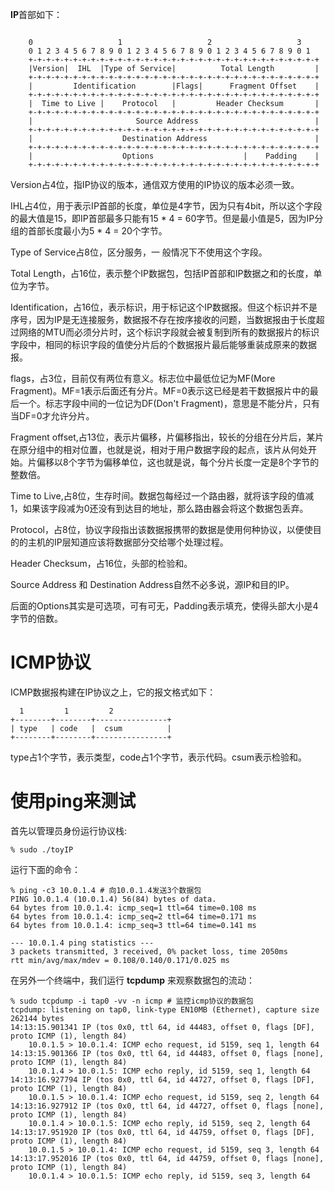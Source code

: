 **IP**首部如下：

```shell

    0                   1                   2                   3
    0 1 2 3 4 5 6 7 8 9 0 1 2 3 4 5 6 7 8 9 0 1 2 3 4 5 6 7 8 9 0 1
    +-+-+-+-+-+-+-+-+-+-+-+-+-+-+-+-+-+-+-+-+-+-+-+-+-+-+-+-+-+-+-+-+
    |Version|  IHL  |Type of Service|          Total Length         |
    +-+-+-+-+-+-+-+-+-+-+-+-+-+-+-+-+-+-+-+-+-+-+-+-+-+-+-+-+-+-+-+-+
    |         Identification        |Flags|      Fragment Offset    |
    +-+-+-+-+-+-+-+-+-+-+-+-+-+-+-+-+-+-+-+-+-+-+-+-+-+-+-+-+-+-+-+-+
    |  Time to Live |    Protocol   |         Header Checksum       |
    +-+-+-+-+-+-+-+-+-+-+-+-+-+-+-+-+-+-+-+-+-+-+-+-+-+-+-+-+-+-+-+-+
    |                       Source Address                          |
    +-+-+-+-+-+-+-+-+-+-+-+-+-+-+-+-+-+-+-+-+-+-+-+-+-+-+-+-+-+-+-+-+
    |                    Destination Address                        |
    +-+-+-+-+-+-+-+-+-+-+-+-+-+-+-+-+-+-+-+-+-+-+-+-+-+-+-+-+-+-+-+-+
    |                    Options                    |    Padding    |
    +-+-+-+-+-+-+-+-+-+-+-+-+-+-+-+-+-+-+-+-+-+-+-+-+-+-+-+-+-+-+-+-+
```
Version占4位，指IP协议的版本，通信双方使用的IP协议的版本必须一致。

IHL占4位，用于表示IP首部的长度，单位是4字节，因为只有4bit，所以这个字段的最大值是15，即IP首部最多只能有15 * 4 = 60字节。但是最小值是5，因为IP分组的首部长度最小为5 * 4 = 20个字节。

Type of Service占8位，区分服务，一 般情况下不使用这个字段。

Total Length，占16位，表示整个IP数据包，包括IP首部和IP数据之和的长度，单位为字节。

Identification，占16位，表示标识，用于标记这个IP数据报。但这个标识并不是序号，因为IP是无连接服务，数据报不存在按序接收的问题，当数据报由于长度超过网络的MTU而必须分片时，这个标识字段就会被复制到所有的数据报片的标识字段中，相同的标识字段的值使分片后的个数据报片最后能够重装成原来的数据报。

flags，占3位，目前仅有两位有意义。标志位中最低位记为MF(More Fragment)。MF=1表示后面还有分片。MF=0表示这已经是若干数据报片中的最后一个。标志字段中间的一位记为DF(Don't Fragment)，意思是不能分片，只有当DF=0才允许分片。

Fragment offset,占13位，表示片偏移，片偏移指出，较长的分组在分片后，某片在原分组中的相对位置，也就是说，相对于用户数据字段的起点，该片从何处开始。片偏移以8个字节为偏移单位，这也就是说，每个分片长度一定是8个字节的整数倍。

Time to Live,占8位，生存时间。数据包每经过一个路由器，就将该字段的值减1，如果该字段减为0还没有到达目的地址，那么路由器会将这个数据包丢弃。

Protocol，占8位，协议字段指出该数据报携带的数据是使用何种协议，以便使目的的主机的IP层知道应该将数据部分交给哪个处理过程。

Header Checksum，占16位，头部的检验和。

Source Address 和 Destination Address自然不必多说，源IP和目的IP。

后面的Options其实是可选项，可有可无，Padding表示填充，使得头部大小是4字节的倍数。



# ICMP协议

ICMP数据报构建在IP协议之上，它的报文格式如下：

```shell
  1         1         2
+--------+--------+----------------+
| type   | code   |  csum          |
+--------+--------+----------------+
```

type占1个字节，表示类型，code占1个字节，表示代码。csum表示检验和。




# 使用ping来测试

首先以管理员身份运行协议栈:

```shell
% sudo ./toyIP
```
运行下面的命令：

```shell
% ping -c3 10.0.1.4 # 向10.0.1.4发送3个数据包
PING 10.0.1.4 (10.0.1.4) 56(84) bytes of data.
64 bytes from 10.0.1.4: icmp_seq=1 ttl=64 time=0.108 ms
64 bytes from 10.0.1.4: icmp_seq=2 ttl=64 time=0.171 ms
64 bytes from 10.0.1.4: icmp_seq=3 ttl=64 time=0.141 ms

--- 10.0.1.4 ping statistics ---
3 packets transmitted, 3 received, 0% packet loss, time 2050ms
rtt min/avg/max/mdev = 0.108/0.140/0.171/0.025 ms

```

在另外一个终端中，我们运行 **tcpdump** 来观察数据包的流动：

```shell
% sudo tcpdump -i tap0 -vv -n icmp # 监控icmp协议的数据包
tcpdump: listening on tap0, link-type EN10MB (Ethernet), capture size 262144 bytes
14:13:15.901341 IP (tos 0x0, ttl 64, id 44483, offset 0, flags [DF], proto ICMP (1), length 84)
    10.0.1.5 > 10.0.1.4: ICMP echo request, id 5159, seq 1, length 64
14:13:15.901366 IP (tos 0x0, ttl 64, id 44483, offset 0, flags [none], proto ICMP (1), length 84)
    10.0.1.4 > 10.0.1.5: ICMP echo reply, id 5159, seq 1, length 64
14:13:16.927794 IP (tos 0x0, ttl 64, id 44727, offset 0, flags [DF], proto ICMP (1), length 84)
    10.0.1.5 > 10.0.1.4: ICMP echo request, id 5159, seq 2, length 64
14:13:16.927912 IP (tos 0x0, ttl 64, id 44727, offset 0, flags [none], proto ICMP (1), length 84)
    10.0.1.4 > 10.0.1.5: ICMP echo reply, id 5159, seq 2, length 64
14:13:17.951920 IP (tos 0x0, ttl 64, id 44759, offset 0, flags [DF], proto ICMP (1), length 84)
    10.0.1.5 > 10.0.1.4: ICMP echo request, id 5159, seq 3, length 64
14:13:17.952016 IP (tos 0x0, ttl 64, id 44759, offset 0, flags [none], proto ICMP (1), length 84)
    10.0.1.4 > 10.0.1.5: ICMP echo reply, id 5159, seq 3, length 64
```

